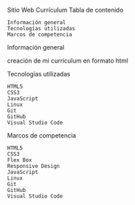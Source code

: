 Sitio Web Currículum
Tabla de contenido

    Información general
    Tecnologías utilizadas
    Marcos de competencia

Información general

creación de mi currículum en formato html

Tecnologías utilizadas

    HTML5
    CSS3
    JavaScript
    Linux
    Git
    GitHub
    Visual Studio Code

Marcos de competencia

    HTML5
    CSS3
    Flex Box
    Responsive Design
    JavaScript
    Linux
    Git
    GitHub
    Visual Studio Code
  




